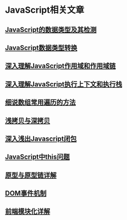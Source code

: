 # JavaScript相关文章

## [JavaScript的数据类型及其检测](./JavaScript的数据类型及其检测/JavaScript的数据类型及其检测.md)

## [JavaScript数据类型转换](./JavaScript数据类型转换/JavaScript数据类型转换.md)

## [深入理解JavaScript作用域和作用域链](./深入理解JavaScript作用域和作用域链/深入理解JavaScript作用域和作用域链.md)

## [深入理解JavaScript执行上下文和执行栈](./深入理解JavaScript执行上下文和执行栈/深入理解JavaScript执行上下文和执行栈.md)

## [细说数组常用遍历的方法](./细说数组常用遍历的方法/细说数组常用遍历的方法.md)

## [浅拷贝与深拷贝](./浅拷贝与深拷贝/浅拷贝与深拷贝.md)

## [深入浅出Javascript闭包](./深入浅出Javascript闭包/深入浅出Javascript闭包.md)

## [JavaScript中this问题](./JavaScript中this问题/JavaScript中this问题.md)

## [原型与原型链详解](./原型与原型链详解/原型与原型链详解.md)

## [DOM事件机制](./DOM事件机制/DOM事件机制.md)

## [前端模块化详解](./前端模块化详解/前端模块化详解.md)
